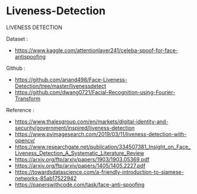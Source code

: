 # Liveness-Detection

LIVENESS DETECTION

Dataset :
- https://www.kaggle.com/attentionlayer241/celeba-spoof-for-face-antispoofing

Github :
- https://github.com/anand498/Face-Liveness-Detection/tree/master/livenessdetect
- https://github.com/dwang0721/Facial-Recognition-using-Fourier-Transform

Reference :
- https://www.thalesgroup.com/en/markets/digital-identity-and-security/government/inspired/liveness-detection
- https://www.pyimagesearch.com/2019/03/11/liveness-detection-with-opencv/
- https://www.researchgate.net/publication/334507381_Insight_on_Face_Liveness_Detection_A_Systematic_Literature_Review
- https://arxiv.org/ftp/arxiv/papers/1903/1903.05369.pdf
- https://arxiv.org/ftp/arxiv/papers/1405/1405.2227.pdf
- https://towardsdatascience.com/a-friendly-introduction-to-siamese-networks-85ab17522942
- https://paperswithcode.com/task/face-anti-spoofing
